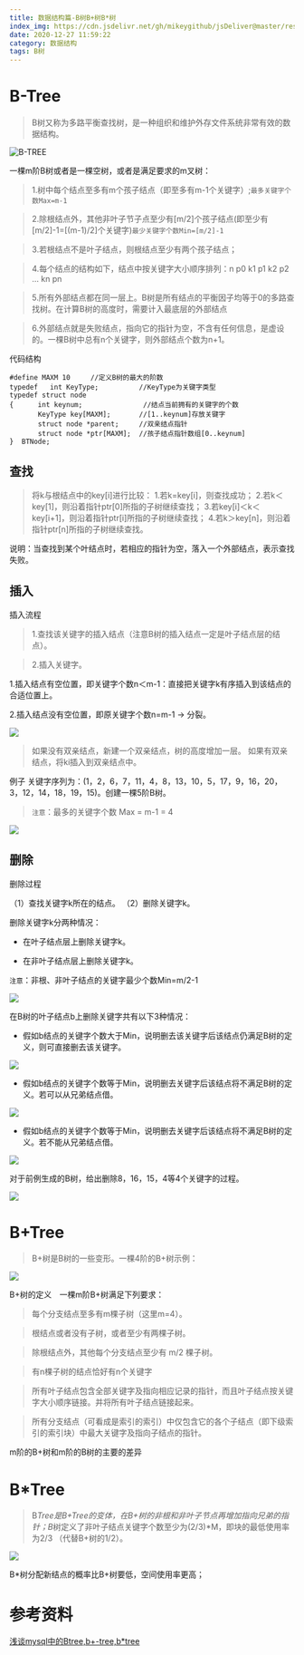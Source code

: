 ```yaml
---
title: 数据结构篇-B树B+树B*树
index_img: https://cdn.jsdelivr.net/gh/mikeygithub/jsDeliver@master/resource/img/b-tree-logo.jpeg
date: 2020-12-27 11:59:22
category: 数据结构
tags: B树
---
```


# B-Tree
>B树又称为多路平衡查找树，是一种组织和维护外存文件系统非常有效的数据结构。

![B-TREE](https://cdn.jsdelivr.net/gh/mikeygithub/jsDeliver@master/resource/img/b-tree.png)

<p class="note note-primary">
一棵m阶B树或者是一棵空树，或者是满足要求的m叉树：
</p>

>1.树中每个结点至多有m个孩子结点（即至多有m-1个关键字）;`最多关键字个数Max=m-1`

>2.除根结点外，其他非叶子节子点至少有[m/2]个孩子结点(即至少有[m/2]-1=[(m-1)/2]个关键字)`最少关键字个数Min=[m/2]-1`

>3.若根结点不是叶子结点，则根结点至少有两个孩子结点；

>4.每个结点的结构如下，结点中按关键字大小顺序排列：n	p0	k1	p1	k2	p2	…	kn	pn

>5.所有外部结点都在同一层上。B树是所有结点的平衡因子均等于0的多路查找树。在计算B树的高度时，需要计入最底层的外部结点

>6.外部结点就是失败结点，指向它的指针为空，不含有任何信息，是虚设的。一棵B树中总有n个关键字，则外部结点个数为n+1。
<p class="note note-primary">
    代码结构
</p>

```cgo
#define MAXM 10		//定义B树的最大的阶数
typedef   int KeyType;       	//KeyType为关键字类型
typedef struct node 
{      int keynum; 	         	 //结点当前拥有的关键字的个数
       KeyType key[MAXM];      	//[1..keynum]存放关键字
       struct node *parent;	   	//双亲结点指针
       struct node *ptr[MAXM]; 	//孩子结点指针数组[0..keynum]
}  BTNode;
```

## 查找

>将k与根结点中的key[i]进行比较：
1.若k=key[i]，则查找成功；
2.若k＜key[1]，则沿着指针ptr[0]所指的子树继续查找；
3.若key[i]＜k＜key[i+1]，则沿着指针ptr[i]所指的子树继续查找；
4.若k＞key[n]，则沿着指针ptr[n]所指的子树继续查找。

<p class="note note-danger">
    说明：当查找到某个叶结点时，若相应的指针为空，落入一个外部结点，表示查找失败。
</p>

## 插入

<p class="note note-primary">
    插入流程
</p>

>1.查找该关键字的插入结点（注意B树的插入结点一定是叶子结点层的结点）。 

>2.插入关键字。

1.插入结点有空位置，即关键字个数n＜m-1：直接把关键字k有序插入到该结点的合适位置上。

2.插入结点没有空位置，即原关键字个数n=m-1  -> 分裂。

![](https://cdn.jsdelivr.net/gh/mikeygithub/jsDeliver@master/resource/img/fenlie.png)

>如果没有双亲结点，新建一个双亲结点，树的高度增加一层。
如果有双亲结点，将ki插入到双亲结点中。

<p class="note note-primary">
    例子  关键字序列为：(1，2，6，7，11，4，8，13，10，5，17，9，16，20，3，12，14，18，19，15)。创建一棵5阶B树。
</p>

>`注意`：最多的关键字个数 Max = m-1 = 4

![](https://cdn.jsdelivr.net/gh/mikeygithub/jsDeliver@master/resource/img/b-tree-demo.png)

## 删除

删除过程

（1）查找关键字k所在的结点。
（2）删除关键字k。

删除关键字k分两种情况：

- 在叶子结点层上删除关键字k。

- 在非叶子结点层上删除关键字k。

`注意`：非根、非叶子结点的关键字最少个数Min=m/2-1

![](https://cdn.jsdelivr.net/gh/mikeygithub/jsDeliver@master/resource/img/b-tree-delete-demo.png)

在B树的叶子结点b上删除关键字共有以下3种情况：

- 假如b结点的关键字个数大于Min，说明删去该关键字后该结点仍满足B树的定义，则可直接删去该关键字。     

![](https://cdn.jsdelivr.net/gh/mikeygithub/jsDeliver@master/resource/img/b-tree-delete-demo-1.png)

- 假如b结点的关键字个数等于Min，说明删去关键字后该结点将不满足B树的定义。若可以从兄弟结点借。

![](https://cdn.jsdelivr.net/gh/mikeygithub/jsDeliver@master/resource/img/b-tree-delete-demo-2.png)

- 假如b结点的关键字个数等于Min，说明删去关键字后该结点将不满足B树的定义。若不能从兄弟结点借。

![](https://cdn.jsdelivr.net/gh/mikeygithub/jsDeliver@master/resource/img/b-tree-delete-demo-3.png)

<p class="note note-primary">
    对于前例生成的B树，给出删除8，16，15，4等4个关键字的过程。
</p>

![](https://cdn.jsdelivr.net/gh/mikeygithub/jsDeliver@master/resource/img/b-tree-delete-demo-4.png)

# B+Tree
> B+树是B树的一些变形。一棵4阶的B+树示例：　

![](https://cdn.jsdelivr.net/gh/mikeygithub/jsDeliver@master/resource/img/b+-tree.png)

<p class="note note-primary">
    B+树的定义　一棵m阶B+树满足下列要求：
</p>

>每个分支结点至多有m棵子树（这里m=4）。

>根结点或者没有子树，或者至少有两棵子树。

>除根结点外，其他每个分支结点至少有 m/2 棵子树。

>有n棵子树的结点恰好有n个关键字

>所有叶子结点包含全部关键字及指向相应记录的指针，而且叶子结点按关键字大小顺序链接。并将所有叶子结点链接起来。

>所有分支结点（可看成是索引的索引）中仅包含它的各个子结点（即下级索引的索引块）中最大关键字及指向子结点的指针。

<p class="note note-primary">
    m阶的B+树和m阶的B树的主要的差异
</p>


# B*Tree
>B*Tree是B+Tree的变体，在B+树的非根和非叶子节点再增加指向兄弟的指针；B*树定义了非叶子结点关键字个数至少为(2/3)*M，即块的最低使用率为2/3 （代替B+树的1/2）。


![](https://cdn.jsdelivr.net/gh/mikeygithub/jsDeliver@master/resource/img/b++-tree.png)

<p class="note note-danger">
    B*树分配新结点的概率比B+树要低，空间使用率更高；
</p>

# 参考资料

[浅谈mysql中的Btree,b+-tree,b*tree](https://blog.csdn.net/weixin_43778491/article/details/84893581?utm_medium=distribute.pc_relevant_t0.none-task-blog-BlogCommendFromMachineLearnPai2-1.control&depth_1-utm_source=distribute.pc_relevant_t0.none-task-blog-BlogCommendFromMachineLearnPai2-1.control)


 
